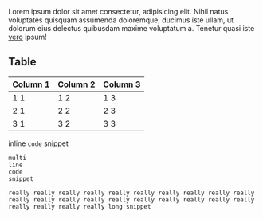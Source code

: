 Lorem ipsum dolor sit amet consectetur, adipisicing elit. Nihil natus voluptates quisquam assumenda doloremque, ducimus iste ullam, ut dolorum eius delectus quibusdam maxime voluptatum a. Tenetur quasi iste [vero](https://xerox.com) ipsum!

## Table

| Column 1 | Column 2 | Column 3 |
| --- | --- | --- |
| 1 1 | 1 2 | 1 3 |
| 2 1 | 2 2 | 2 3 |
| 3 1 | 3 2 | 3 3 |

inline `code` snippet

```
multi
line
code
snippet
```

```
really really really really really really really really really really really really really really really really really really really really really really really really long snippet
```